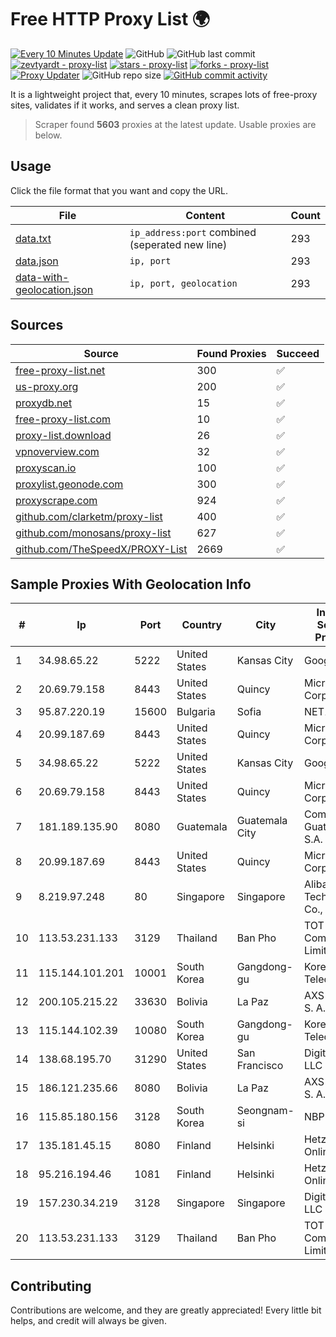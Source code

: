 
# Free HTTP Proxy List 🌍

[![Every 10 Minutes Update](https://github.com/mertguvencli/http-proxy-list/actions/workflows/main.yml/badge.svg?branch=main)](https://github.com/mertguvencli/http-proxy-list/actions/workflows/main.yml)
![GitHub](https://img.shields.io/github/license/mertguvencli/http-proxy-list)
![GitHub last commit](https://img.shields.io/github/last-commit/mertguvencli/http-proxy-list)
[![zevtyardt - proxy-list](https://img.shields.io/static/v1?label=zevtyardt&message=proxy-list&color=blue&logo=github)](https://github.com/zevtyardt/proxy-list "Go to GitHub repo")
[![stars - proxy-list](https://img.shields.io/github/stars/zevtyardt/proxy-list?style=social)](https://github.com/zevtyardt/proxy-list)
[![forks - proxy-list](https://img.shields.io/github/forks/zevtyardt/proxy-list?style=social)](https://github.com/zevtyardt/proxy-list)
[![Proxy Updater](https://github.com/zevtyardt/proxy-list/workflows/Proxy%20Updater/badge.svg)](https://github.com/zevtyardt/proxy-list/actions?query=workflow:"Proxy+Updater")
![GitHub repo size](https://img.shields.io/github/repo-size/zevtyardt/proxy-list)
[![GitHub commit activity](https://img.shields.io/github/commit-activity/m/zevtyardt/proxy-list?logo=commits)](https://github.com/zevtyardt/proxy-list/commits/main)

It is a lightweight project that, every 10 minutes, scrapes lots of free-proxy sites, validates if it works, and serves a clean proxy list.

> Scraper found **5603** proxies at the latest update. Usable proxies are below.

## Usage

Click the file format that you want and copy the URL.

|File|Content|Count|
|----|-------|-----|
|[data.txt](https://raw.githubusercontent.com/mertguvencli/http-proxy-list/main/proxy-list/data.txt)|`ip_address:port` combined (seperated new line)|293|
|[data.json](https://raw.githubusercontent.com/mertguvencli/http-proxy-list/main/proxy-list/data.json)|`ip, port`|293|
|[data-with-geolocation.json](https://raw.githubusercontent.com/mertguvencli/http-proxy-list/main/proxy-list/data-with-geolocation.json)|`ip, port, geolocation`|293|

## Sources

|Source|Found Proxies|Succeed|
|------|-------------|-------|
|[free-proxy-list.net](https://free-proxy-list.net)|300|✅|
|[us-proxy.org](https://www.us-proxy.org)|200|✅|
|[proxydb.net](http://proxydb.net)|15|✅|
|[free-proxy-list.com](https://free-proxy-list.com/?page=&port=&type%5B%5D=http&type%5B%5D=https&up_time=0&search=Search)|10|✅|
|[proxy-list.download](https://www.proxy-list.download/HTTP)|26|✅|
|[vpnoverview.com](https://vpnoverview.com/privacy/anonymous-browsing/free-proxy-servers)|32|✅|
|[proxyscan.io](https://www.proxyscan.io)|100|✅|
|[proxylist.geonode.com](https://proxylist.geonode.com/api/proxy-list?limit=300&page=1&sort_by=lastChecked&sort_type=desc&protocols=http,https)|300|✅|
|[proxyscrape.com](https://api.proxyscrape.com/v2/?request=displayproxies&protocol=http&timeout=10000&country=all&ssl=all&anonymity=all)|924|✅|
|[github.com/clarketm/proxy-list](https://raw.githubusercontent.com/clarketm/proxy-list/master/proxy-list-raw.txt)|400|✅|
|[github.com/monosans/proxy-list](https://raw.githubusercontent.com/monosans/proxy-list/main/proxies/http.txt)|627|✅|
|[github.com/TheSpeedX/PROXY-List](https://raw.githubusercontent.com/TheSpeedX/PROXY-List/master/http.txt)|2669|✅|


## Sample Proxies With Geolocation Info

|#|Ip|Port|Country|City|Internet Service Provider|
|-|--|----|-------|----|-------------------------|
|1|34.98.65.22|5222|United States|Kansas City|Google LLC|
|2|20.69.79.158|8443|United States|Quincy|Microsoft Corporation|
|3|95.87.220.19|15600|Bulgaria|Sofia|NET1|
|4|20.99.187.69|8443|United States|Quincy|Microsoft Corporation|
|5|34.98.65.22|5222|United States|Kansas City|Google LLC|
|6|20.69.79.158|8443|United States|Quincy|Microsoft Corporation|
|7|181.189.135.90|8080|Guatemala|Guatemala City|Comcel Guatemala S.A.|
|8|20.99.187.69|8443|United States|Quincy|Microsoft Corporation|
|9|8.219.97.248|80|Singapore|Singapore|Alibaba (US) Technology Co., Ltd.|
|10|113.53.231.133|3129|Thailand|Ban Pho|TOT Public Company Limited|
|11|115.144.101.201|10001|South Korea|Gangdong-gu|Korea Telecom|
|12|200.105.215.22|33630|Bolivia|La Paz|AXS Bolivia S. A.|
|13|115.144.102.39|10080|South Korea|Gangdong-gu|Korea Telecom|
|14|138.68.195.70|31290|United States|San Francisco|DigitalOcean, LLC|
|15|186.121.235.66|8080|Bolivia|La Paz|AXS Bolivia S. A.|
|16|115.85.180.156|3128|South Korea|Seongnam-si|NBP|
|17|135.181.45.15|8080|Finland|Helsinki|Hetzner Online GmbH|
|18|95.216.194.46|1081|Finland|Helsinki|Hetzner Online GmbH|
|19|157.230.34.219|3128|Singapore|Singapore|DigitalOcean, LLC|
|20|113.53.231.133|3129|Thailand|Ban Pho|TOT Public Company Limited|



## Contributing

Contributions are welcome, and they are greatly appreciated! Every
little bit helps, and credit will always be given.

